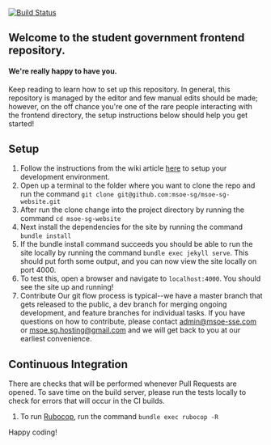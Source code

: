 [![Build Status](https://travis-ci.org/msoe-sg/msoe-sg-website.svg?branch=master)](https://travis-ci.org/msoe-sg/msoe-sg-website)
## Welcome to the student government frontend repository. 
#### We're really happy to have you.

Keep reading to learn how to set up this repository.
In general, this repository is managed by the editor and few manual edits should be made; however, on the off chance you're one of the rare people interacting with the frontend directory, the setup instructions below should help you get started!

## Setup
1. Follow the instructions from the wiki article [here](https://github.com/msoe-sg/msoe-sg-website/wiki/Environment-Setup) to setup your development environment.
2. Open up a terminal to the folder where you want to clone the repo and run the command `git clone git@github.com:msoe-sg/msoe-sg-website.git`
3. After run the clone change into the project directory by running the command `cd msoe-sg-website`
4. Next install the dependencies for the site by running the command `bundle install`
6. If the bundle install command succeeds you should be able to run the site locally by running the command `bundle exec jekyll serve`. This should put forth some output, and you can now view the site locally on port 4000.
7. To test this, open a browser and navigate to `localhost:4000`. You should see the site up and running!
8. Contribute
Our git flow process is typical--we have a master branch that gets released to the public, a dev branch for merging ongoing development, and feature branches for individual tasks.
If you have questions on how to contribute, please contact admin@msoe-sse.com or msoe.sg.hosting@gmail.com and we will get back to you at our earliest convenience.

## Continuous Integration
There are checks that will be performed whenever Pull Requests are opened.  To save time on the build server, please run the tests locally to check for errors that will occur in the CI builds.

1. To run [Rubocop](https://github.com/ashmaroli/rubocop-jekyll), run the command `bundle exec rubocop -R`

Happy coding!
